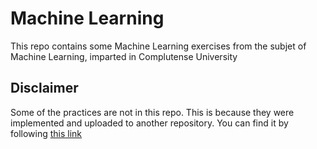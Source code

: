 # Machine Learning

This repo contains some Machine Learning exercises from the subjet of Machine Learning, imparted in Complutense University

## Disclaimer

Some of the practices are not in this repo. This is because they were implemented and uploaded to another repository. You can find it by following [this link](https://github.com/manumonforte/AA)